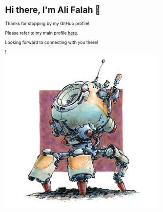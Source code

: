 # Hi there, I'm Ali Falah 👋

Thanks for stopping by my GitHub profile!

Please refer to my main profile [here](https://github.com/Ali-Falah-Humda).

Looking forward to connecting with you there!

!![robot](!_.jpg)

<!--
**falireza/falireza** is a ✨ _special_ ✨ repository because its `README.md` (this file) appears on your GitHub profile.

Here are some ideas to get you started:

- 🔭 I’m currently working on ...
- 🌱 I’m currently learning ...
- 👯 I’m looking to collaborate on ...
- 🤔 I’m looking for help with ...
- 💬 Ask me about ...
- 📫 How to reach me: ...
- 😄 Pronouns: ...
- ⚡ Fun fact: ...
-->
